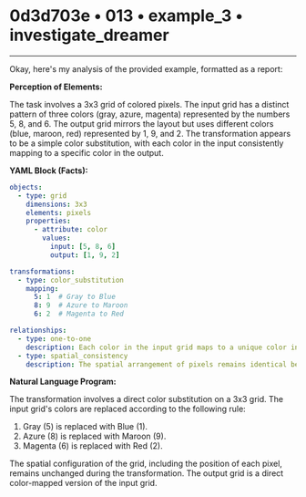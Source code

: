 # 0d3d703e • 013 • example_3 • investigate_dreamer

---
Okay, here's my analysis of the provided example, formatted as a report:

**Perception of Elements:**

The task involves a 3x3 grid of colored pixels. The input grid has a distinct pattern of three colors (gray, azure, magenta) represented by the numbers 5, 8, and 6.  The output grid mirrors the layout but uses different colors (blue, maroon, red) represented by 1, 9, and 2. The transformation appears to be a simple color substitution, with each color in the input consistently mapping to a specific color in the output.

**YAML Block (Facts):**



```yaml
objects:
  - type: grid
    dimensions: 3x3
    elements: pixels
    properties:
      - attribute: color
        values:
          input: [5, 8, 6]
          output: [1, 9, 2]

transformations:
  - type: color_substitution
    mapping:
      5: 1  # Gray to Blue
      8: 9  # Azure to Maroon
      6: 2  # Magenta to Red

relationships:
  - type: one-to-one
    description: Each color in the input grid maps to a unique color in the output grid.
  - type: spatial_consistency
    description: The spatial arrangement of pixels remains identical between input and output.
```



**Natural Language Program:**

The transformation involves a direct color substitution on a 3x3 grid. The input grid's colors are replaced according to the following rule:

1.  Gray (5) is replaced with Blue (1).
2.  Azure (8) is replaced with Maroon (9).
3.  Magenta (6) is replaced with Red (2).

The spatial configuration of the grid, including the position of each pixel, remains unchanged during the transformation. The output grid is a direct color-mapped version of the input grid.


